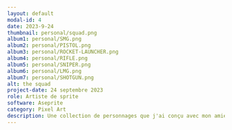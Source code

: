 ```yaml
---
layout: default
modal-id: 4
date: 2023-9-24
thumbnail: personal/squad.png
album1: personal/SMG.png
album2: personal/PISTOL.png
album3: personal/ROCKET-LAUNCHER.png
album4: personal/RIFLE.png
album5: personal/SNIPER.png
album6: personal/LMG.png
album7: personal/SHOTGUN.png
alt: the squad
project-date: 24 septembre 2023
role: Artiste de sprite
software: Aseprite
category: Pixel Art
description: Une collection de personnages que j'ai conçu avec mon amie et dessiné.
---
```

